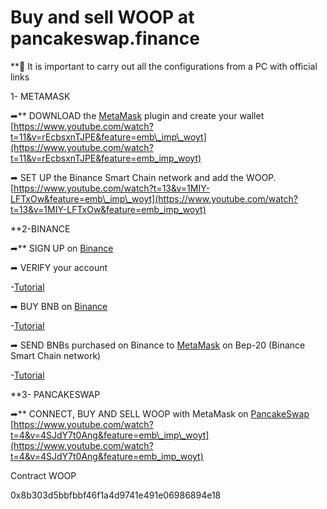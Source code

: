 # Buy and sell WOOP at pancakeswap.finance

**🔴 It is important to carry out all the configurations from a PC with official links  
  
1- METAMASK  
  
➦** DOWNLOAD the [MetaMask](https://metamask.io/) plugin and create your wallet  
[https://www.youtube.com/watch?t=11&v=rEcbsxnTJPE&feature=emb\_imp\_woyt](https://www.youtube.com/watch?t=11&v=rEcbsxnTJPE&feature=emb_imp_woyt)

➦ SET UP the Binance Smart Chain network and add the WOOP.  
[https://www.youtube.com/watch?t=13&v=1MIY-LFTxOw&feature=emb\_imp\_woyt](https://www.youtube.com/watch?t=13&v=1MIY-LFTxOw&feature=emb_imp_woyt)  
  
**2-BINANCE  
  
➦** SIGN UP on [Binance](https://accounts.binance.com/es/register)  
  
➦ VERIFY your account  
  
-[Tutorial](https://www.binance.com/es/support/faq/360027287111)  
  
➦ BUY BNB on [Binance](https://www.binance.com/es/buy-sell-crypto?channel=hzBankcard&fiat=EUR)  
  
-[Tutorial](https://www.youtube.com/watch?v=KvXONhOu39Y&feature=youtu.be)  
  
➦ SEND BNBs purchased on Binance to [MetaMask](https://metamask.io/) on Bep-20 \(Binance Smart Chain network\)  
  
-[Tutorial](https://www.youtube.com/watch?v=HJ1cpCBxbY4&feature=youtu.be)  
  
**3- PANCAKESWAP  
  
➦** CONNECT, BUY AND SELL WOOP with MetaMask on [PancakeSwap](https://pancakeswap.finance/)  
[https://www.youtube.com/watch?t=4&v=4SJdY7t0Ang&feature=emb\_imp\_woyt](https://www.youtube.com/watch?t=4&v=4SJdY7t0Ang&feature=emb_imp_woyt)

Contract WOOP

0x8b303d5bbfbbf46f1a4d9741e491e06986894e18  


